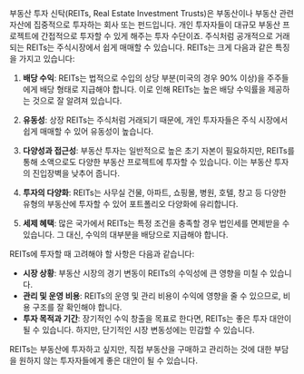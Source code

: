 부동산 투자 신탁(REITs, Real Estate Investment Trusts)은 부동산이나 부동산 관련 자산에 집중적으로 투자하는 회사 또는 펀드입니다. 개인 투자자들이 대규모 부동산 프로젝트에 간접적으로 투자할 수 있게 해주는 투자 수단이죠. 주식처럼 공개적으로 거래되는 REITs는 주식시장에서 쉽게 매매할 수 있습니다. REITs는 크게 다음과 같은 특징을 가지고 있습니다:

1. **배당 수익**: REITs는 법적으로 수입의 상당 부분(미국의 경우 90% 이상)을 주주들에게 배당 형태로 지급해야 합니다. 이로 인해 REITs는 높은 배당 수익률을 제공하는 것으로 잘 알려져 있습니다.

2. **유동성**: 상장 REITs는 주식처럼 거래되기 때문에, 개인 투자자들은 주식 시장에서 쉽게 매매할 수 있어 유동성이 높습니다.

3. **다양성과 접근성**: 부동산 투자는 일반적으로 높은 초기 자본이 필요하지만, REITs를 통해 소액으로도 다양한 부동산 프로젝트에 투자할 수 있습니다. 이는 부동산 투자의 진입장벽을 낮추어 줍니다.

4. **투자의 다양화**: REITs는 사무실 건물, 아파트, 쇼핑몰, 병원, 호텔, 창고 등 다양한 유형의 부동산에 투자할 수 있어 포트폴리오 다양화에 유리합니다.

5. **세제 혜택**: 많은 국가에서 REITs는 특정 조건을 충족할 경우 법인세를 면제받을 수 있습니다. 그 대신, 수익의 대부분을 배당으로 지급해야 합니다.

REITs에 투자할 때 고려해야 할 사항은 다음과 같습니다:

- **시장 상황**: 부동산 시장의 경기 변동이 REITs의 수익성에 큰 영향을 미칠 수 있습니다.
- **관리 및 운영 비용**: REITs의 운영 및 관리 비용이 수익에 영향을 줄 수 있으므로, 비용 구조를 잘 확인해야 합니다.
- **투자 목적과 기간**: 장기적인 수익 창출을 목표로 한다면, REITs는 좋은 투자 대안이 될 수 있습니다. 하지만, 단기적인 시장 변동성에는 민감할 수 있습니다.

REITs는 부동산에 투자하고 싶지만, 직접 부동산을 구매하고 관리하는 것에 대한 부담을 원하지 않는 투자자들에게 좋은 대안이 될 수 있습니다. 